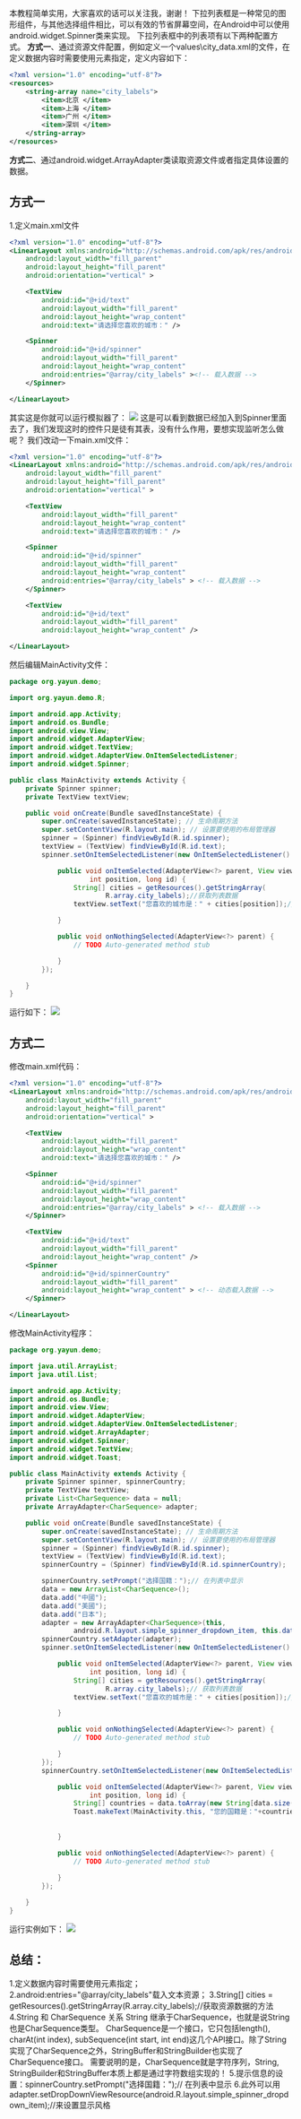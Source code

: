 本教程简单实用，大家喜欢的话可以关注我，谢谢！
下拉列表框是一种常见的图形组件，与其他选择组件相比，可以有效的节省屏幕空间，在Android中可以使用android.widget.Spinner类来实现。
下拉列表框中的列表项有以下两种配置方式。
**方式一**、通过资源文件配置，例如定义一个values\city_data.xml的文件，在定义数据内容时需要使用<string-array>元素指定，定义内容如下：
```xml
<?xml version="1.0" encoding="utf-8"?>
<resources>
	<string-array name="city_labels">
	    <item>北京 </item>
	    <item>上海 </item>
	    <item>广州 </item>
	    <item>深圳 </item>
	</string-array>
</resources>
```

**方式二**、通过android.widget.ArrayAdapter类读取资源文件或者指定具体设置的数据。
## 方式一

1.定义main.xml文件
```xml
<?xml version="1.0" encoding="utf-8"?>
<LinearLayout xmlns:android="http://schemas.android.com/apk/res/android"
    android:layout_width="fill_parent"
    android:layout_height="fill_parent"
    android:orientation="vertical" >

    <TextView
        android:id="@+id/text"
        android:layout_width="fill_parent"
        android:layout_height="wrap_content"
        android:text="请选择您喜欢的城市：" />

    <Spinner
        android:id="@+id/spinner"
        android:layout_width="fill_parent"
        android:layout_height="wrap_content"
        android:entries="@array/city_labels" ><!-- 载入数据 -->
    </Spinner>

</LinearLayout>
```

其实这是你就可以运行模拟器了：
![](http://img.blog.csdn.net/20150530110402070?watermark/2/text/aHR0cDovL2Jsb2cuY3Nkbi5uZXQveWF5dW4wNTE2/font/5a6L5L2T/fontsize/400/fill/I0JBQkFCMA==/dissolve/70/gravity/Center)
这是可以看到数据已经加入到Spinner里面去了，我们发现这时的控件只是徒有其表，没有什么作用，要想实现监听怎么做呢？
我们改动一下main.xml文件：
```xml
<?xml version="1.0" encoding="utf-8"?>
<LinearLayout xmlns:android="http://schemas.android.com/apk/res/android"
    android:layout_width="fill_parent"
    android:layout_height="fill_parent"
    android:orientation="vertical" >

    <TextView
        android:layout_width="fill_parent"
        android:layout_height="wrap_content"
        android:text="请选择您喜欢的城市：" />

    <Spinner
        android:id="@+id/spinner"
        android:layout_width="fill_parent"
        android:layout_height="wrap_content"
        android:entries="@array/city_labels" > <!-- 载入数据 -->
    </Spinner>

    <TextView
        android:id="@+id/text"
        android:layout_width="fill_parent"
        android:layout_height="wrap_content" />

</LinearLayout>
```
然后编辑MainActivity文件：
```java
package org.yayun.demo;

import org.yayun.demo.R;

import android.app.Activity;
import android.os.Bundle;
import android.view.View;
import android.widget.AdapterView;
import android.widget.TextView;
import android.widget.AdapterView.OnItemSelectedListener;
import android.widget.Spinner;

public class MainActivity extends Activity {
	private Spinner spinner;
	private TextView textView;

	public void onCreate(Bundle savedInstanceState) {
		super.onCreate(savedInstanceState); // 生命周期方法
		super.setContentView(R.layout.main); // 设置要使用的布局管理器
		spinner = (Spinner) findViewById(R.id.spinner);
		textView = (TextView) findViewById(R.id.text);
		spinner.setOnItemSelectedListener(new OnItemSelectedListener() {

			public void onItemSelected(AdapterView<?> parent, View view,
					int position, long id) {
				String[] cities = getResources().getStringArray(
						R.array.city_labels);//获取列表数据
				textView.setText("您喜欢的城市是：" + cities[position]);//显示

			}

			public void onNothingSelected(AdapterView<?> parent) {
				// TODO Auto-generated method stub

			}
		});

	}
}
```
运行如下：
![](http://img.blog.csdn.net/20150530111454551?watermark/2/text/aHR0cDovL2Jsb2cuY3Nkbi5uZXQveWF5dW4wNTE2/font/5a6L5L2T/fontsize/400/fill/I0JBQkFCMA==/dissolve/70/gravity/Center)

## 方式二

修改main.xml代码：
```xml
<?xml version="1.0" encoding="utf-8"?>
<LinearLayout xmlns:android="http://schemas.android.com/apk/res/android"
    android:layout_width="fill_parent"
    android:layout_height="fill_parent"
    android:orientation="vertical" >

    <TextView
        android:layout_width="fill_parent"
        android:layout_height="wrap_content"
        android:text="请选择您喜欢的城市：" />

    <Spinner
        android:id="@+id/spinner"
        android:layout_width="fill_parent"
        android:layout_height="wrap_content"
        android:entries="@array/city_labels" > <!-- 载入数据 -->
    </Spinner>

    <TextView
        android:id="@+id/text"
        android:layout_width="fill_parent"
        android:layout_height="wrap_content" />
    <Spinner
        android:id="@+id/spinnerCountry"
        android:layout_width="fill_parent"
        android:layout_height="wrap_content" > <!-- 动态载入数据 -->
    </Spinner>

</LinearLayout>
```
修改MainActivity程序：
```java
package org.yayun.demo;

import java.util.ArrayList;
import java.util.List;

import android.app.Activity;
import android.os.Bundle;
import android.view.View;
import android.widget.AdapterView;
import android.widget.AdapterView.OnItemSelectedListener;
import android.widget.ArrayAdapter;
import android.widget.Spinner;
import android.widget.TextView;
import android.widget.Toast;

public class MainActivity extends Activity {
	private Spinner spinner, spinnerCountry;
	private TextView textView;
	private List<CharSequence> data = null;
	private ArrayAdapter<CharSequence> adapter;

	public void onCreate(Bundle savedInstanceState) {
		super.onCreate(savedInstanceState); // 生命周期方法
		super.setContentView(R.layout.main); // 设置要使用的布局管理器
		spinner = (Spinner) findViewById(R.id.spinner);
		textView = (TextView) findViewById(R.id.text);
		spinnerCountry = (Spinner) findViewById(R.id.spinnerCountry);

		spinnerCountry.setPrompt("选择国籍：");// 在列表中显示
		data = new ArrayList<CharSequence>();
		data.add("中國");
		data.add("美國");
		data.add("日本");
		adapter = new ArrayAdapter<CharSequence>(this,
				android.R.layout.simple_spinner_dropdown_item, this.data);//定义下拉列表
		spinnerCountry.setAdapter(adapter);
		spinner.setOnItemSelectedListener(new OnItemSelectedListener() {

			public void onItemSelected(AdapterView<?> parent, View view,
					int position, long id) {
				String[] cities = getResources().getStringArray(
						R.array.city_labels);// 获取列表数据
				textView.setText("您喜欢的城市是：" + cities[position]);// 显示

			}

			public void onNothingSelected(AdapterView<?> parent) {
				// TODO Auto-generated method stub

			}
		});
		spinnerCountry.setOnItemSelectedListener(new OnItemSelectedListener() {

			public void onItemSelected(AdapterView<?> parent, View view,
					int position, long id) {
				String[] countries = data.toArray(new String[data.size()]);// 获取列表数据
				Toast.makeText(MainActivity.this, "您的国籍是："+countries[position], Toast.LENGTH_SHORT).show();
				
				
			}

			public void onNothingSelected(AdapterView<?> parent) {
				// TODO Auto-generated method stub
				
			}
		});

	}
}

```
运行实例如下：
![](http://img.blog.csdn.net/20150530115845689?watermark/2/text/aHR0cDovL2Jsb2cuY3Nkbi5uZXQveWF5dW4wNTE2/font/5a6L5L2T/fontsize/400/fill/I0JBQkFCMA==/dissolve/70/gravity/Center)
## 总结：

1.定义数据内容时需要使用<string-array>元素指定；
2.android:entries="@array/city_labels"载入文本资源；
3.String[] cities = getResources().getStringArray(R.array.city_labels);//获取资源数据的方法
4.String 和 CharSequence 关系
String 继承于CharSequence，也就是说String也是CharSequence类型。
CharSequence是一个接口，它只包括length(), charAt(int index), subSequence(int start, int end)这几个API接口。除了String实现了CharSequence之外，StringBuffer和StringBuilder也实现了CharSequence接口。
需要说明的是，CharSequence就是字符序列，String, StringBuilder和StringBuffer本质上都是通过字符数组实现的！
5.提示信息的设置：spinnerCountry.setPrompt("选择国籍：");// 在列表中显示
6.此外可以用adapter.setDropDownViewResource(android.R.layout.simple_spinner_dropdown_item);//来设置显示风格
 
 